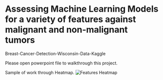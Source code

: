 # Assessing Machine Learning Models for a variety of features against malignant and non-malignant tumors
Breast-Cancer-Detection-Wisconsin-Data-Kaggle

Please open powerpoint file to walkthrough this project.

Sample of work through Heatmap.
![Features Heatmap](https://user-images.githubusercontent.com/27161137/77818424-62e48880-708f-11ea-9705-75529c29a427.png)
